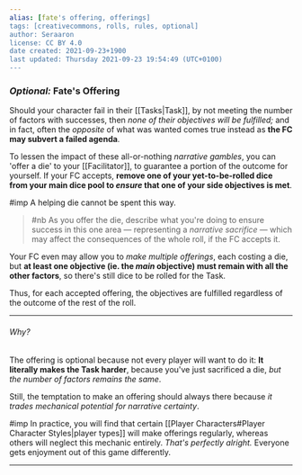 ```yaml
---
alias: [fate's offering, offerings]
tags: [creativecommons, rolls, rules, optional]
author: Seraaron
license: CC BY 4.0
date created: 2021-09-23+1900
last updated: Thursday 2021-09-23 19:54:49 (UTC+0100)
---
```


### *Optional:* Fate's Offering

Should your character fail in their [[Tasks|Task]], by not meeting the number of factors with successes, then _none of their objectives will be fulfilled;_ and in fact, often the *opposite* of what was wanted comes true instead as **the FC may subvert a failed agenda**.

To lessen the impact of these all-or-nothing _narrative gambles_, you can 'offer a die' to your [[Facilitator]], to guarantee a portion of the outcome for yourself. If your FC accepts, **remove one of your yet-to-be-rolled dice from your main dice pool to _ensure_ that one of your side objectives is met**.

#imp A helping die cannot be spent this way.

> #nb
> As you offer the die, describe what you're doing to ensure success in this one area — representing a _narrative sacrifice_ — which may affect the consequences of the whole roll, if the FC accepts it.

Your FC even may allow you to _make multiple offerings_, each costing a die, but **at least one objective (ie. the _main_ objective) must remain with all the other factors**, so there's still dice to be rolled for the Task.

Thus, for each accepted offering, the objectives are fulfilled regardless of the outcome of the rest of the roll.

---

###### Why?

The offering is optional because not every player will want to do it: **It literally makes the Task harder**, because you've just sacrificed a die, _but the number of factors remains the same_.

Still, the temptation to make an offering should always there because _it trades mechanical potential for narrative certainty_.

#imp In practice, you will find that certain [[Player Characters#Player Character Styles|player types]] will make offerings regularly, whereas others will neglect this mechanic entirely. _That's perfectly alright._ Everyone gets enjoyment out of this game differently.

---